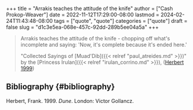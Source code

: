 +++
title = "Arrakis teaches the attitude of the knife"
author = ["Cash Prokop-Weaver"]
date = 2022-11-12T17:29:00-08:00
lastmod = 2024-02-24T11:43:48-08:00
tags = ["quote", "quote"]
categories = ["quote"]
draft = false
slug = "d1c3e5ea-068e-457c-92dd-289b5ee04a5a"
+++

> Arrakis teaches the attitude of the knife - chopping off what's incomplete and saying: 'Now, it's complete because it's ended here.'
>
> "Collected Sayings of [Muad'Dib]({{< relref "paul_atreides.md" >}})" by the [Princess Irulan]({{< relref "irulan_corrino.md" >}}), (<a href="#citeproc_bib_item_1">Herbert 1999</a>)


## Bibliography {#bibliography}

<style>.csl-entry{text-indent: -1.5em; margin-left: 1.5em;}</style><div class="csl-bib-body">
  <div class="csl-entry"><a id="citeproc_bib_item_1"></a>Herbert, Frank. 1999. <i>Dune</i>. London: Victor Gollancz.</div>
</div>
